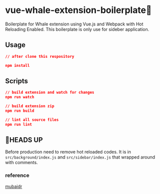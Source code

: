 # vue-whale-extension-boilerplate:whale:

Boilerplate for Whale extension using Vue.js and Webpack with Hot Reloading Enabled.
This boilerplate is only use for sideber application.

## Usage

```json
// after clone this respository

npm install

```

## Scripts

```json
// build extension and watch for changes
npm run watch

// build extension zip
npm run build

// lint all source files
npm run lint
```

## :rotating_light:HEADS UP

Before production need to remove hot reloaded codes. It is in `src/background/index.js`
and `src/sidebar/index.js` that wrapped around with comments.

### reference

[mubaidr](https://github.com/mubaidr/vue-chrome-extension-boilerplate#contributors)
